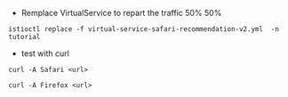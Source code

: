 * Remplace VirtualService to repart the traffic 50% 50%

```
istioctl replace -f virtual-service-safari-recommendation-v2.yml  -n tutorial
```
* test with curl

```
curl -A Safari <url>

curl -A Firefox <url>
```
